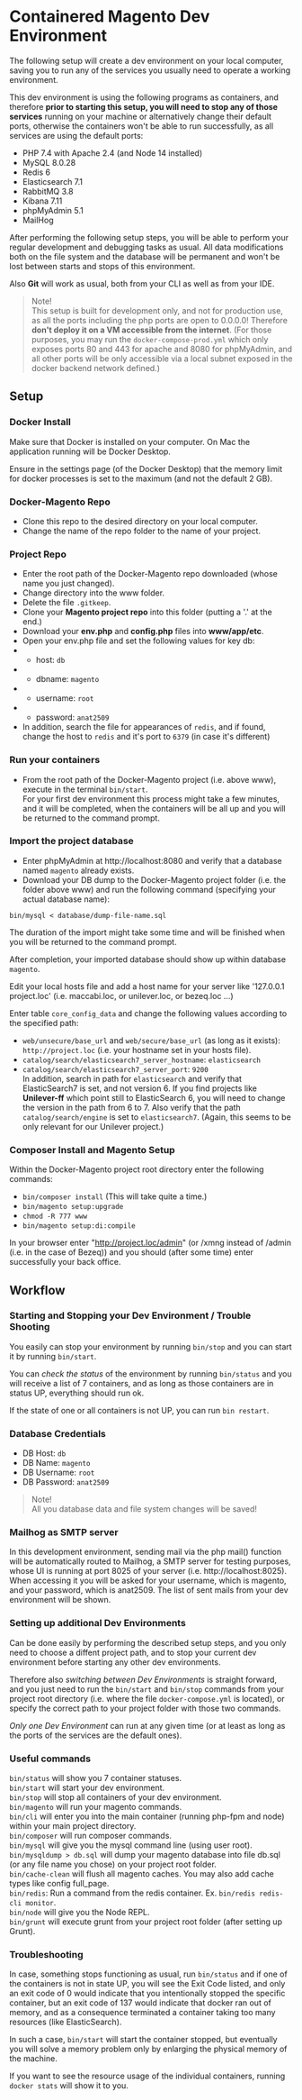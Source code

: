 # Containered Magento Dev Environment

The following setup will create a dev environment on your local computer, saving you to run any of the services you usually need to operate a working environment.

This dev environment is using the following programs as containers, and therefore **prior to starting this setup, you will need to stop any of those services** running on your machine or alternatively change their default ports, otherwise the containers won't be able to run successfully, as all services are using the default ports:  
* PHP 7.4  with Apache 2.4 (and Node 14 installed)  
* MySQL 8.0.28  
* Redis 6  
* Elasticsearch 7.1  
* RabbitMQ 3.8  
* Kibana 7.11  
* phpMyAdmin 5.1  
* MailHog  

After performing the following setup steps, you will be able to perform your regular development and debugging tasks as usual. All data modifications both on the file system and the database will be permanent and won't be lost between starts and stops of this environment.

Also **Git** will work as usual, both from your CLI as well as from your IDE.

> Note! <br>
> This setup is built for development only, and not for production use, as all the ports including the php ports are open to 0.0.0.0! Therefore **don't deploy it on a VM accessible from the internet**. (For those purposes, you may run the `docker-compose-prod.yml` which only exposes ports 80 and 443 for apache and 8080 for phpMyAdmin, and all other ports will be only accessible via a local subnet exposed in the docker backend network defined.)
## Setup

### Docker Install

Make sure that Docker is installed on your computer. On Mac the application running will be Docker Desktop.

Ensure in the settings page (of the Docker Desktop) that the memory limit for docker processes is set to the maximum (and not the default 2 GB).

### Docker-Magento Repo

* Clone this repo to the desired directory on your local computer.
* Change the name of the repo folder to the name of your project.

### Project Repo

* Enter the root path of the Docker-Magento repo downloaded (whose name you just changed).
* Change directory into the www folder. 
* Delete the file `.gitkeep`.
* Clone your **Magento project repo** into this folder (putting a '.' at the end.)
* Download your **env.php** and **config.php** files into **www/app/etc**. 
* Open your env.php file and set the following values for key db:
* * host: `db`
* * dbname: `magento`
* * username: `root`
* * password: `anat2509`
* In addition, search the file for appearances of `redis`, and if found, change the host to `redis` and it's port to `6379` (in case it's different)

### Run your containers

* From the root path of the Docker-Magento project (i.e. above www), execute in the terminal `bin/start`.  
For your first dev environment this process might take a few minutes, and it will be completed, when the containers will be all up and you will be returned to the command prompt.

### Import the project database

* Enter phpMyAdmin at http://localhost:8080 and verify that a database named `magento` already exists.
* Download your DB dump to the Docker-Magento project folder (i.e. the folder above www) and run the following command (specifying your actual database name):

`bin/mysql < database/dump-file-name.sql`

The duration of the import might take some time and will be finished when you will be returned to the command prompt.

After completion, your imported database should show up within database `magento`.

Edit your local hosts file and add a host name for your server like '127.0.0.1 project.loc' (i.e. maccabi.loc, or unilever.loc, or bezeq.loc ...)

Enter table `core_config_data` and change the following values according to the specified path:
* `web/unsecure/base_url` and `web/secure/base_url` (as long as it exists): `http://project.loc` (i.e. your hostname set in your hosts file). 
* `catalog/search/elasticsearch7_server_hostname`: `elasticsearch`
* `catalog/search/elasticsearch7_server_port`: `9200`  
In addition, search in path for `elasticsearch` and verify that ElasticSearch7 is set, and not version 6. If you find  projects like **Unilever-ff** which point still to ElasticSearch 6, you will need to change the version in the path from 6 to 7. 
Also verify that the path `catalog/search/engine` is set to `elasticsearch7`. (Again, this seems to be only relevant for our Unilever project.)

### Composer Install and Magento Setup

Within the Docker-Magento project root directory enter the following commands:  
* `bin/composer install` (This will take quite a time.)  
* `bin/magento setup:upgrade`  
* `chmod -R 777 www`  
* `bin/magento setup:di:compile`  

In your browser enter "http://project.loc/admin" (or /xmng instead of /admin (i.e. in the case of Bezeq)) and you should (after some time) enter successfully your back office.

## Workflow

### Starting and Stopping your Dev Environment / Trouble Shooting

You easily can stop your environment by running `bin/stop` and you can start it by running `bin/start`.

You can *check the status* of the environment by running `bin/status` and you will receive a list of 7 containers, and as long as those containers are in status UP, everything should run ok.

If the state of one or all containers is not UP, you can run `bin restart`.

### Database Credentials

* DB Host: `db`
* DB Name: `magento`
* DB Username: `root`
* DB Password: `anat2509`
> Note! <br>
> All you database data and file system changes will be saved!

### Mailhog as SMTP server

In this development environment, sending mail via the php mail() function will be automatically routed to Mailhog, a SMTP server for testing purposes, whose UI is running at port 8025 of your server (i.e. http://localhost:8025). When accessing it you will be asked for your username, which is magento, and your password, which is anat2509. The list of sent mails from your dev environment will be shown.

### Setting up additional Dev Environments

Can be done easily by performing the described setup steps, and you only need to choose a diffent project path, and to stop your current dev environment before starting any other dev environments.

Therefore also *switching between Dev Environments* is straight forward, and you just need to run the `bin/start` and `bin/stop` commands from your project root directory (i.e. where the file `docker-compose.yml` is located), or specify the correct path to your project folder with those two commands.

*Only one Dev Environment* can run at any given time (or at least as long as the ports of the services are the default ones).

### Useful commands

`bin/status` will show you 7 container statuses.  
`bin/start` will start your dev environment.  
`bin/stop` will stop all containers of your dev environment.  
`bin/magento` will run your magento commands.  
`bin/cli` will enter you into the main container (running php-fpm and node) within your main project directory.  
`bin/composer` will run composer commands.  
`bin/mysql` will give you the mysql command line (using user root).  
`bin/mysqldump > db.sql` will dump your magento database into file db.sql (or any file name you chose) on your project root folder.  
`bin/cache-clean` will flush all magento caches. You may also add cache types like config full_page.  
`bin/redis`: Run a command from the redis container. Ex. `bin/redis redis-cli monitor`.  
`bin/node` will give you the Node REPL.  
`bin/grunt` will execute grunt from your project root folder (after setting up Grunt).  

### Troubleshooting

In case, something stops functioning as usual, run `bin/status` and if one of the containers is not in state UP, you will see the Exit Code listed, and only an exit code of 0 would indicate that you intentionally stopped the specific container, but an exit code of 137 would indicate that docker ran out of memory, and as a consequence terminated a container taking too many resources (like ElasticSearch). 

In such a case, `bin/start` will start the container stopped, but eventually you will solve a memory problem only by enlarging the physical memory of the machine.

If you want to see the resource usage of the individual containers, running `docker stats` will show it to you.
